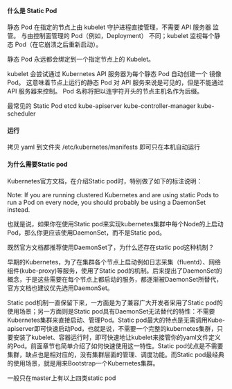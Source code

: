 #### 什么是 Static Pod

静态 Pod 在指定的节点上由 kubelet 守护进程直接管理，不需要 API 服务器 监管。 与由控制面管理的 Pod（例如，Deployment） 不同；kubelet 监视每个静态 Pod（在它崩溃之后重新启动）。

静态 Pod 永远都会绑定到一个指定节点上的 Kubelet。

kubelet 会尝试通过 Kubernetes API 服务器为每个静态 Pod 自动创建一个 镜像 Pod。 这意味着节点上运行的静态 Pod 对 API 服务来说是可见的，但是不能通过 API 服务器来控制。 Pod 名称将把以连字符开头的节点主机名作为后缀。

最常见的 Static Pod
etcd
kube-apiserver
kube-controller-manager
kube-scheduler

#### 运行

拷贝 yaml 到文件夹 /etc/kubernetes/manifests 即可只在本机自动运行



#### 为什么需要Static pod

Kubernetes官方文档，在介绍Static pod时，特别做了如下的标注说明：

Note: If you are running clustered Kubernetes and are using static Pods to run a Pod on every node, you should probably be using a DaemonSet instead.

也就是说，如果你在使用Static pod来实现kubernetes集群中每个Node的上启动Pod，那么你更应该使用DaemonSet，而不是Static pod。

既然官方文档都推荐使用DaemonSet了，为什么还存在static pod这种机制？

早期的Kubernetes，为了在集群各个节点上启动例如日志采集（fluentd）、网络组件(kube-proxy)等服务，使用了Static pod的机制。后来提出了DaemonSet的概念，于是这些需要在每个节点上都启动的服务，都逐渐被DaemonSet所替代，官方文档也建议优先选用DaemonSet。

Static pod机制一直保留下来，一方面是为了兼容广大开发者采用了Static pod的使用场景；另一方面则是Static pod具有DaemonSet无法替代的特性：不需要Kubernetes集群来直接启动、管理Pod。Static pod最大的特点是无需调用Kube-apiserver即可快速启动Pod，也就是说，不需要一个完整的kubernetes集群，只要安装了kubelet、容器运行时，即可快速地让kubelet来接管你的yaml文件定义的Pod。前面章节也简单介绍了如何快速使用这一特性。Static pod优点是不需要集群，缺点也是相对应的，没有集群层面的管理、调度功能。而Static pod最经典的使用场景，就是用来Bootstrap一个Kubernetes集群。


一般只在master上有以上四类static pod
